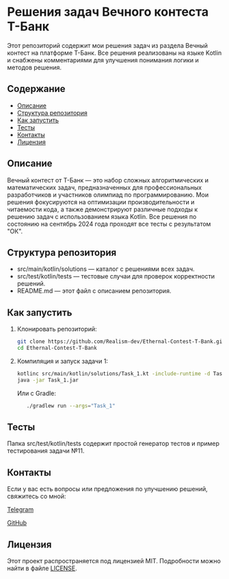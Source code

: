 # Решения задач Вечного контеста Т-Банк

Этот репозиторий содержит мои решения задач из раздела Вечный контест на платформе Т-Банк. Все решения реализованы на языке Kotlin и снабжены комментариями для улучшения понимания логики и методов решения.

## Содержание

- [Описание](#описание)
- [Структура репозитория](#структура-репозитория)
- [Как запустить](#как-запустить)
- [Тесты](#тесты)
- [Контакты](#контакты)
- [Лицензия](#лицензия)

## Описание

Вечный контест от Т-Банк — это набор сложных алгоритмических и математических задач, предназначенных для профессиональных разработчиков и участников олимпиад по программированию. 
Мои решения фокусируются на оптимизации производительности и читаемости кода, а также демонстрируют различные подходы к решению задач с использованием языка Kotlin.
Все решения по состоянию на сентябрь 2024 года проходят все тесты с результатом "ОК".


## Структура репозитория

- src/main/kotlin/solutions — каталог с решениями всех задач.
- src/test/kotlin/tests — тестовые случаи для проверок корректности решений.
- README.md — этот файл с описанием репозитория.

## Как запустить

1. Клонировать репозиторий:

   ```bash
   git clone https://github.com/Realism-dev/Ethernal-Contest-T-Bank.git
   cd Ethernal-Contest-T-Bank 
   ```
2. Компиляция и запуск задачи 1:
   ```bash
   kotlinc src/main/kotlin/solutions/Task_1.kt -include-runtime -d Task_1.jar
   java -jar Task_1.jar
   ```
   Или с Gradle:
   ```bash
      ./gradlew run --args="Task_1"
   ```

## Тесты

Папка src/test/kotlin/tests содержит простой генератор тестов и пример тестирования задачи №11.

## Контакты

Если у вас есть вопросы или предложения по улучшению решений, свяжитесь со мной:

[Telegram](https://t.me/realism_dev)

[GitHub](https://github.com/Realism-dev)


## Лицензия

Этот проект распространяется под лицензией MIT. Подробности можно найти в файле  [LICENSE](https://github.com/Realism-dev/Ethernal-Contest-T-Bank/blob/main/LICENSE).
